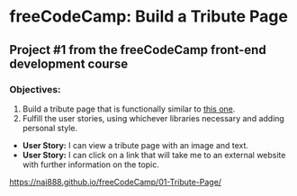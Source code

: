 # freeCodeCamp: Build a Tribute Page

## Project #1 from the freeCodeCamp front-end development course

### Objectives:

1. Build a tribute page that is functionally similar to [this one](https://codepen.io/FreeCodeCamp/full/NNvBQW/).
2. Fulfill the user stories, using whichever libraries necessary and adding personal style.

  - **User Story:** I can view a tribute page with an image and text.
  - **User Story:** I can click on a link that will take me to an external website with further information on the topic.

<https://nai888.github.io/freeCodeCamp/01-Tribute-Page/>
